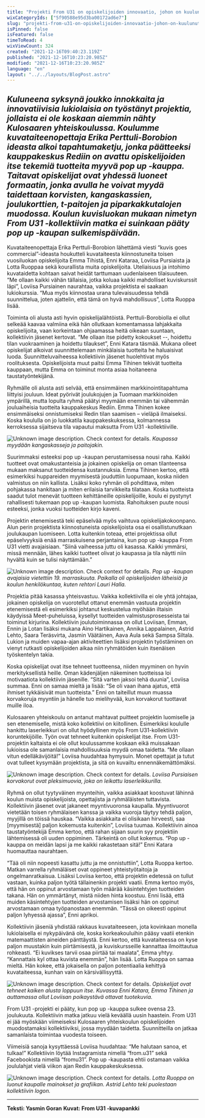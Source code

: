 ```yaml
---
title: "Projekti From U31 on opiskelijoiden innovaatio, johon on kuulunut taidetta ja paljon oppimista"
wixCategoryIds: ["5f90588e95d3ba00172ad6e7"]
slug: "projekti-from-u31-on-opiskelijoiden-innovaatio-johon-on-kuulunut-taidetta-ja-paljon-oppimista"
isPinned: false
isFeatured: false
timeToRead: 4
wixViewCount: 324
created: "2021-12-16T09:40:23.119Z"
published: "2021-12-16T10:23:20.985Z"
modified: "2021-12-16T10:23:20.985Z"
language: "en"
layout: "../../layouts/BlogPost.astro"
---
```


*Kuluneena syksynä joukko innokkaita ja innovatiivisia lukiolaisia on työstänyt projektia, jollaista ei ole koskaan aiemmin nähty Kulosaaren yhteiskoulussa. Koulumme kuvataiteenopettaja Erika Perttuli-Borobion ideasta alkoi tapahtumaketju, jonka päätteeksi kauppakeskus Rediin on avattu opiskelijoiden itse tekemiä tuotteita myyvä pop up -kauppa. Taitavat opiskelijat ovat yhdessä luoneet formaatin, jonka avulla he voivat myydä taidettaan korvisten, kangaskassien, joulukorttien, t-paitojen ja piparkakkutalojen muodossa. Koulun kuvisluokan mukaan nimetyn From U31 -kollektiivin matka ei suinkaan pääty pop up -kaupan sulkemispäivään.*
---


Kuvataiteenopettaja Erika Perttuli-Borobion lähettämä viesti “kuvis goes commercial”-ideasta houkutteli kuvataiteesta kiinnostuneita toisen vuosiluokan opiskelijoita Emma Tihistä, Enni Kataraa, Loviisa Pursiaista ja Lotta Ruoppaa sekä kourallista muita opiskelijoita. Uteliaisuus ja intohimo kuvataidetta kohtaan saivat heidät tarttumaan uudenlaiseen tilaisuuteen. “Me ollaan kaikki vähän tällaisia, jotka koluaa kaikki mahdolliset kuviskurssit läpi”, Loviisa Pursiainen naurahtaa, vaikka projektista ei saakaan lukiokurssia. “Mua myös kiinnostaa urana tulevaisuudessa tehdä suunnittelua, joten ajattelin, että tämä on hyvä mahdollisuus”, Lotta Ruoppa lisää. 

Toiminta oli alusta asti hyvin opiskelijalähtöistä. Perttuli-Borobiolla ei ollut selkeää kaavaa valmiina eikä hän ollutkaan komentamassa lahjakkaita opiskelijoita, vaan korkeintaan ohjaamassa heitä oikeaan suuntaan, kollektiivin jäsenet kertovat. “Me ollaan itse pidetty kokoukset --, hoidettu tilan vuokraaminen ja hoidettu tilaukset”, Enni Katara täsmää. Mukana olleet opiskelijat alkoivat suunnittelemaan minkälaisia tuotteita he haluaisivat luoda. Suunnitteluvaiheessa kollektiivin jäsenet huolehtivat myös roolituksesta. Opiskelijoista muut paitsi Emma Tihinen tekivät tuotteita kauppaan, mutta Emma on toiminut monta asiaa hoitaneena taustatyöntekijänä.

Ryhmälle oli alusta asti selvää, että ensimmäinen markkinointitapahtuma liittyisi jouluun. Ideat pyörivät joulukojujen ja Tuomaan markkinoiden ympärillä, mutta lopulta ryhmä päätyi myymään enemmän tai vähemmän jouluaiheisia tuotteita kauppakeskus Rediin. Emma Tihinen kokee ensimmäiseksi onnistumiseksi Redin tilan saamisen – vieläpä ilmaiseksi. Koska koululla on jo luokkatila kauppakeskuksessa, kolmannessa kerroksessa sijaitseva tila vapautui maksutta From U31 -kollektiiville. 


![Unknown image description. Check context for details.](https://static.wixstatic.com/media/abd5f5_77c79718cdf34a38b1e930c62355d889~mv2.jpg) <!-- Original name: yasmin_fromu31_kassijapaita.jpg -->
*Kaupassa myydään kangaskasseja ja paitojakin.*


Suurimmaksi esteeksi pop up -kaupan perustamisessa nousi raha. Kaikki tuotteet ovat omakustanteisia ja jokainen opiskelija on oman tilanteensa mukaan maksanut tuotteidensa kustannuksia. Emma Tihinen kertoo, että esimerkiksi huppareiden myymisestä jouduttiin luopumaan, koska niiden valmistus on niin kallista. Lisäksi koko ryhmän oli pohdittava, miten pohjakassa hankitaan ja miten erilaisia tarvikkeita tilataan. Koska tuotteista saadut tulot menevät tuotteen kehittäneille opiskelijoille, koulu ei pystynyt rahallisesti tukemaan pop up -kaupan luomista. Rahoituksen puute nousi esteeksi, jonka vuoksi tuotteiden kirjo kaveni. 

Projektin etenemisestä teki epäselvää myös vaihtuva opiskelijakokoonpano. Alun perin projektista kiinnostuneista opiskelijoista osa ei osallistunutkaan joulukaupan luomiseen. Lotta kuitenkin toteaa, ettei projektissa ollut epäselvyyksiä enää marraskuisena perjantaina, kun pop up -kauppa From U31 vietti avajaisiaan. “Siinä vaiheessa juttu oli kasassa. Kaikki ymmärsi, missä mennään, lähes kaikki tuotteet olivat jo kaupassa ja tila näytti niin hyvältä kuin se tulisi näyttämään.” 


![Unknown image description. Check context for details.](https://static.wixstatic.com/media/abd5f5_1c4979f7d9d548fcb0aadbaa96d6faab~mv2.jpg) <!-- Original name: yasmin_fromu31_avajaiset.jpg -->
*Pop up -kaupan avajaisia vietettiin 19. marraskuuta. Paikalla oli opiskelijoiden läheisiä ja koulun henkilökuntaa, kuten rehtori Lauri Halla.*


Projektia pitää kasassa yhteisvastuu. Vaikka kollektiivilla ei ole yhtä johtajaa, jokainen opiskelija on vuorotellut ottanut enemmän vastuuta projektin etenemisestä eli esimerkiksi johtanut keskustelua myöhään iltaisin käydyissä Meet-puheluissa, kysellyt tuotteiden valmistusprosesseista tai toiminut kirjurina. Kollektiivin joulutoiminnassa on ollut Loviisan, Emman, Ennin ja Lotan lisäksi mukana Aino Hartikainen, Annika Lappalainen, Astrid Lehto, Saara Teräsvirta, Jasmin Väätäinen, Aava Aula sekä Sampsa Siltala. Lukion ja muiden vapaa-ajan aktiviteettien lisäksi projektin työstäminen on vienyt rutkasti opiskelijoiden aikaa niin ryhmätöiden kuin itsenäisen työskentelyn takia.

Koska opiskelijat ovat itse tehneet tuotteensa, niiden myyminen on hyvin merkityksellistä heille. Oman kädenjäljen näkeminen tuotteissa loi motivaatiota kollektiivin jäsenille. “Sitä varten jaksoi tehä duunia”, Loviisa summaa. Enni on samaa mieltä ja lisää: “Se oli vaan ihana ajatus, että ihmiset tykkäisivät mun tuotteista.” Enni on taiteillut muun muassa korvakoruja myyntiin ja hänelle tuo mielihyvää, kun korvakorut tuottavat muille iloa. 

Kulosaaren yhteiskoulu on antanut mahtavat puitteet projektin luomiselle ja sen etenemiselle, mistä koko kollektiivi on kiitollinen. Esimerkiksi koululle hankittu laserleikkuri on ollut hyödyllinen myös From U31-kollektiivin koruntekijöille. Työn ovat tehneet kuitenkin opiskelijat itse. From U31-projektin kaltaista ei ole ollut koulussamme koskaan eikä muissakaan lukioissa ole samanlaisia mahdollisuuksia myydä omaa taidetta. “Me ollaan vitun edelläkävijöitä!” Loviisa huudahtaa hymysuin. Monet opettajat ja tutut ovat tulleet kysymään projektista, ja sitä on kuvailtu ennennäkemättömäksi.  


![Unknown image description. Check context for details.](https://static.wixstatic.com/media/abd5f5_595e668370084b8a9994d54a1c05ceb7~mv2.jpg) <!-- Original name: yasmin_fromu1_laser.jpg -->
*Loviisa Pursiaisen korvakorut ovat pleksimuovia, joka on leikattu laserleikkurilla.*


Ryhmä on ollut tyytyväinen myynteihin, vaikka asiakkaat koostuvat lähinnä koulun muista opiskelijoista, opettajista ja ryhmäläisten tuttavista. Kollektiivin jäsenet ovat jakaneet myyntivuoronsa kaupalla. Myyntivuorot vietetään toisen ryhmälaisen kanssa ja vaikka vuoroja täytyy tehdä paljon, myyjillä on töissä hauskaa. “Vaikka asiakkaita ei olisikaan hirveesti, saa [myymisestä] paljon kokemusta kuitenkin”, Loviisa tuumaa. Kollektiivin ainoa taustatyöntekijä Emma kertoo, että rahan sijaan suurin syy projektiin lähtemisessä oli uuden oppiminen. Tärkeintä on ollut kokemus. “Pop up -kauppa on meidän lapsi ja me kaikki rakastetaan sitä!” Enni Katara huomauttaa naurahtaen. 

“Tää oli niin nopeesti kasattu juttu ja me onnistuttiin”, Lotta Ruoppa kertoo. Matkan varrella ryhmäläiset ovat oppineet yhteistyötaitoja ja ongelmanratkaisua. Lisäksi Loviisa kertoo, että projektin edetessä on tullut vastaan, kuinka paljon työtä tällainenkin projekti vaatii. Emma kertoo myös, että hän on oppinut arvostamaan työn määrää käsintehtyjen tuotteiden takana. Hän on ymmärtänyt, mistä niiden hinta koostuu. Enni lisää, että muiden käsintehtyjen tuotteiden arvostamisen lisäksi hän on oppinut arvostamaan omaa työpanostaan enemmän. “Tässä on oikeesti oppinut paljon lyhyessä ajassa”, Enni aprikoi. 

Kollektiivin jäseniä yhdistää rakkaus kuvataiteeseen, jota kovinkaan monella lukiolaisella ei nykypäivänä ole, koska korkeakouluihin pääsy vaatii etenkin matemaattisten aineiden pänttäystä. Enni kertoo, että kuvataiteessa on kyse paljon muustakin kuin piirtämisestä, ja kuviskursseille kannattaa ilmoittautua rohkeasti. “Ei kuvikses tarvii osaa piirtää tai maalata”, Emma yhtyy. “Kannattais kyl ottaa kuvista enemmän”, hän lisää. Lotta Ruoppa on samaa mieltä. Hän kokee, että jokaisella on paljon potentiaalia kehittyä kuvataiteessa, kunhan vain on kärsivällisyyttä. 


![Unknown image description. Check context for details.](https://static.wixstatic.com/media/abd5f5_8c740d761e3e49b5987f63caa4fee72f~mv2.jpg) <!-- Original name: yasmin_fromu31_yhteistyö.jpg -->
*Opiskelijat ovat tehneet kaiken alusta loppuun itse. Kuvassa Enni Katara, Emma Tihinen ja auttamassa ollut Loviisan poikaystävä ottavat tuotekuvia.*


From U31 -projekti ei pääty, kun pop up -kauppa sulkee ovensa 23. joulukuuta. Kollektiivin matka jatkuu vielä keväällä uusin haastein. From U31 ei jää myöskään viimeiseksi Kulosaaren yhteiskoulun opiskelijoiden muodostamaksi kollektiiviksi, jossa myydään taidetta. Suunnitteilla on jatkaa samanlaista toimintaa vuodesta toiseen.

Viimeisiä sanoja kysyttäessä Loviisa huudahtaa: “Me halutaan sanoa, et tulkaa!” Kollektiivin löytää Instagramista nimellä “from.u31” sekä Facebookista nimellä “fromu31”. Pop up -kaupasta ehtii ostamaan vaikka joululahjat vielä viikon ajan Redin kauppakeskuksessa.


![Unknown image description. Check context for details.](https://static.wixstatic.com/media/abd5f5_ea3e4998534f40f1a893094a71144162~mv2.jpeg) <!-- Original name: yasmin_fromu31_mainos.jpeg -->
*Lotta Ruoppa on luonut kaupalle mainokset ja grafiikan. Astrid Lehto teki puolestaan kollektiivin logon.*

---

**Teksti: Yasmin Goran**
**Kuvat: From U31 -kuvapankki**



